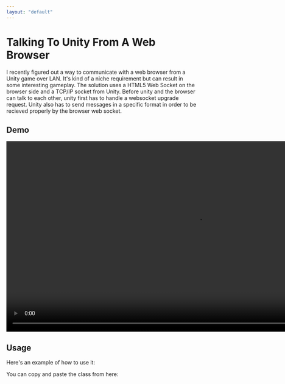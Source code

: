 ```yaml
--- 
layout: "default"
---
```

# Talking To Unity From A Web Browser

I recently figured out a way to communicate with a web browser from a Unity game over LAN. It's kind of a niche requirement but can result in some interesting gameplay. The solution uses a HTML5 Web Socket on the browser side and a TCP/IP socket from Unity. Before unity and the browser can talk to each other, unity first has to handle a websocket upgrade request. Unity also has to send messages in a specific format in order to be recieved properly by the browser web socket. 

## Demo
<div>
  <video width="1000" autoplay loop muted><source src="https://raw.githubusercontent.com/BenLorantfy/BenLorantfy.github.io/master/img/unity_browser_demo.mp4" type="video/mp4"/></video>
</div>

## Usage

Here's an example of how to use it:
<script src="https://gist.github.com/BenLorantfy/8d66668c90285547ae0c73002998a993.js"></script>

You can copy and paste the class from here:
<script src="https://gist.github.com/BenLorantfy/abee5736de50dc0da388aafd17a90b1e.js"></script>
